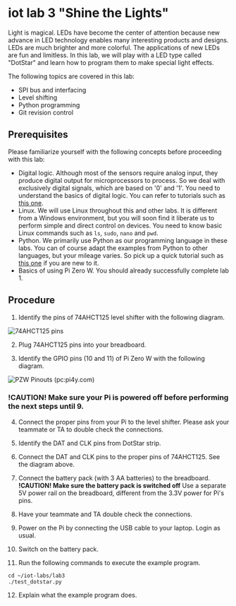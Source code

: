 # iot lab 3 "Shine the Lights"

Light is magical. LEDs have become the center of attention because new advance in LED technology enables many interesting products and designs. LEDs are much brighter and more colorful. The applications of new LEDs are fun and limitless. In this lab, we will play with a LED type called "DotStar" and learn how to program them to make special light effects.      

The following topics are covered in this lab:
* SPI bus and interfacing
* Level shifting
* Python programming
* Git revision control

## Prerequisites

Please familiarize yourself with the following concepts before proceeding with this lab:
* Digital logic. Although most of the sensors require analog input, they produce digital output for microprocessors to process. So we deal with exclusively digital signals, which are based on '0' and '1'. You need to understand the basics of digital logic. You can refer to tutorials such as [this one](https://learn.sparkfun.com/tutorials/digital-logic).
* Linux. We will use Linux throughout this and other labs. It is different from a Windows environment, but you will soon find it liberate us to perform simple and direct control on devices. You need to know basic Linux commands such as ```ls```, ```sudo```, ```nano``` and ```pwd```.
* Python. We primarily use Python as our programming language in these labs. You can of course adapt the examples from Python to other languages, but your mileage varies. So pick up a quick tutorial such as [this one](https://www.learnpython.org) if you are new to it.
* Basics of using Pi Zero W. You should already successfully complete lab 1.

## Procedure

1. Identify the pins of 74AHCT125 level shifter with the following diagram.

![74AHCT125 pins](https://cdn-learn.adafruit.com/assets/assets/000/028/914/original/raspberry_pi_level-shifter.png?1449376887)

2. Plug 74AHCT125 pins into your breadboard.

3. Identify the GPIO pins (10 and 11) of Pi Zero W with the following diagram.

![PZW Pinouts (pc:pi4y.com)](http://pi4j.com/images/j8header-zero.png)

### __!CAUTION!__ Make sure your Pi is powered off before performing the next steps until 9.

4. Connect the proper pins from your Pi to the level shifter. Please ask your teammate or TA to double check the connections.

5. Identify the DAT and CLK pins from DotStar strip.

6. Connect the DAT and CLK pins to the proper pins of 74AHCT125. See the diagram above.

7. Connect the battery pack (with 3 AA batteries) to the breadboard. __!CAUTION! Make sure the battery pack is switched off__ Use a separate 5V power rail on the breadboard, different from the 3.3V power for Pi's pins.

8. Have your teammate and TA double check the connections.

9. Power on the Pi by connecting the USB cable to your laptop. Login as usual.

10. Switch on the battery pack.

11. Run the following commands to execute the example program.
```
cd ~/iot-labs/lab3
./test_dotstar.py
```

12. Explain what the example program does.
